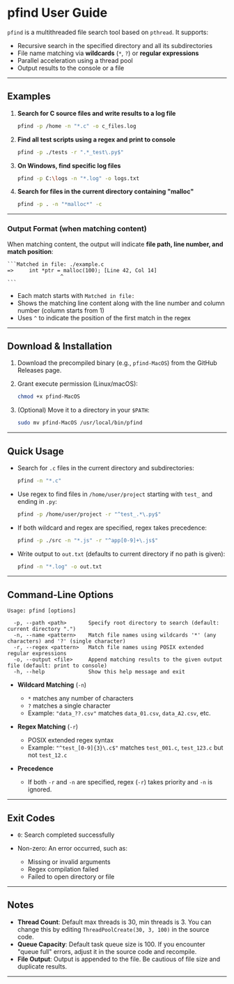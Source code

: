 # pfind User Guide

`pfind` is a multithreaded file search tool based on `pthread`. It supports:

* Recursive search in the specified directory and all its subdirectories
* File name matching via **wildcards** (`*`, `?`) or **regular expressions**
* Parallel acceleration using a thread pool
* Output results to the console or a file

---

## Examples

1. **Search for C source files and write results to a log file**

   ```bash
   pfind -p /home -n "*.c" -o c_files.log
   ```

2. **Find all test scripts using a regex and print to console**

   ```bash
   pfind -p ./tests -r ".*_test\.py$"
   ```

3. **On Windows, find specific log files**

    ```bash
    pfind -p C:\logs -n "*.log" -o logs.txt
    ```
4. **Search for files in the current directory containing "malloc"**
    
    ```bash
    pfind -p . -n "*malloc*" -c
    ```
---

### Output Format (when matching content)

When matching content, the output will indicate **file path, line number, and match position**:

    ```Matched in file: ./example.c
    =>     int *ptr = malloc(100); [Line 42, Col 14]
                     ^
    ```

* Each match starts with `Matched in file:`
* Shows the matching line content along with the line number and column number (column starts from 1)
* Uses `^` to indicate the position of the first match in the regex

---

## Download & Installation

1. Download the precompiled binary (e.g., `pfind-MacOS`) from the GitHub Releases page.
2. Grant execute permission (Linux/macOS):

   ```bash
   chmod +x pfind-MacOS
   ```
3. (Optional) Move it to a directory in your `$PATH`:

   ```bash
   sudo mv pfind-MacOS /usr/local/bin/pfind
   ```

---

## Quick Usage

* Search for `.c` files in the current directory and subdirectories:

  ```bash
  pfind -n "*.c"
  ```

* Use regex to find files in `/home/user/project` starting with `test_` and ending in `.py`:

  ```bash
  pfind -p /home/user/project -r "^test_.*\.py$"
  ```

* If both wildcard and regex are specified, regex takes precedence:

  ```bash
  pfind -p ./src -n "*.js" -r "^app[0-9]+\.js$"
  ```

* Write output to `out.txt` (defaults to current directory if no path is given):

  ```bash
  pfind -n "*.log" -o out.txt
  ```

---

## Command-Line Options

```text
Usage: pfind [options]

  -p, --path <path>       Specify root directory to search (default: current directory ".")
  -n, --name <pattern>    Match file names using wildcards '*' (any characters) and '?' (single character)
  -r, --regex <pattern>   Match file names using POSIX extended regular expressions
  -o, --output <file>     Append matching results to the given output file (default: print to console)
  -h, --help              Show this help message and exit
```

* **Wildcard Matching** (`-n`)

    * `*` matches any number of characters
    * `?` matches a single character
    * Example: `"data_??.csv"` matches `data_01.csv`, `data_A2.csv`, etc.

* **Regex Matching** (`-r`)

    * POSIX extended regex syntax
    * Example: `"^test_[0-9]{3}\.c$"` matches `test_001.c`, `test_123.c` but not `test_12.c`

* **Precedence**

    * If both `-r` and `-n` are specified, regex (`-r`) takes priority and `-n` is ignored.

---

## Exit Codes

* `0`: Search completed successfully
* Non-zero: An error occurred, such as:

    * Missing or invalid arguments
    * Regex compilation failed
    * Failed to open directory or file

---

## Notes

* **Thread Count**: Default max threads is 30, min threads is 3. You can change this by editing `ThreadPoolCreate(30, 3, 100)` in the source code.
* **Queue Capacity**: Default task queue size is 100. If you encounter "queue full" errors, adjust it in the source code and recompile.
* **File Output**: Output is appended to the file. Be cautious of file size and duplicate results.

---